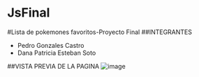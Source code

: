 # JsFinal
#Lista de pokemones favoritos-Proyecto Final 
##INTEGRANTES
- Pedro Gonzales Castro
- Dana Patricia Esteban Soto

##VISTA PREVIA DE LA PAGINA
![image](https://user-images.githubusercontent.com/118759662/210032519-d74fac64-f6a1-4bef-bbab-d061d3e8eb03.png)
